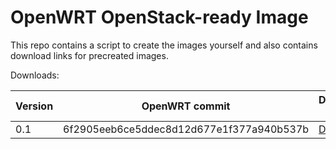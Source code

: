 # OpenWRT OpenStack-ready Image

This repo contains a script to create the images yourself
and also contains download links for precreated images.

Downloads: 

| Version       | OpenWRT commit| Download link     |
| ------------- | ------------- | ----------------- |
| 0.1      | 6f2905eeb6ce5ddec8d12d677e1f377a940b537b | [Download](https://github.com/samos123/openstack-openwrt-image/releases/download/0.1/openwrt-x86-kvm_guest-combined-ext4.img) |

